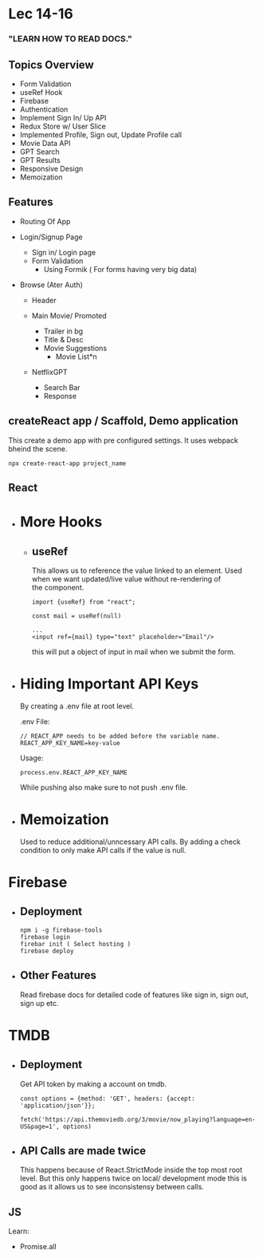 # Lec 14-16

### "LEARN HOW TO READ DOCS."

## Topics Overview

- Form Validation
- useRef Hook
- Firebase
- Authentication
- Implement Sign In/ Up API
- Redux Store w/ User Slice
- Implemented Profile, Sign out, Update Profile call
- Movie Data API
- GPT Search
- GPT Results
- Responsive Design
- Memoization

## Features

- Routing Of App
- Login/Signup Page

  - Sign in/ Login page
  - Form Validation
    - Using Formik ( For forms having very big data)

- Browse (Ater Auth)

  - Header
  - Main Movie/ Promoted

    - Trailer in bg
    - Title & Desc
    - Movie Suggestions
      - Movie List\*n

  - NetflixGPT
    - Search Bar
    - Response

## createReact app / Scaffold, Demo application

This create a demo app with pre configured settings. It uses webpack bheind the scene.

```
npx create-react-app project_name
```

## React

- # More Hooks

  - ## useRef

    This allows us to reference the value linked to an element. Used when we want updated/live value without re-rendering of   
    the component.

    ```
    import {useRef} from "react";

    const mail = useRef(null)

    ...
    <input ref={mail} type="text" placeholder="Email"/>
    ```

    this will put a object of input in mail when we submit the form.

- # Hiding Important API Keys

  By creating a .env file at root level.

  .env File:

  ```
  // REACT_APP needs to be added before the variable name.
  REACT_APP_KEY_NAME=key-value
  ```

  Usage:

  ```
  process.env.REACT_APP_KEY_NAME
  ```

  While pushing also make sure to not push .env file.

- # Memoization
  Used to reduce additional/unncessary API calls.
  By adding a check condition to only make API calls if the value is null.

# Firebase

- ## Deployment
  ```
  npm i -g firebase-tools
  firebase login
  firebar init ( Select hosting )
  firebase deploy
  ```
- ## Other Features
  Read firebase docs for detailed code of features like sign in, sign out, sign up etc.

# TMDB

- ## Deployment

  Get API token by making a account on tmdb.

  ```
  const options = {method: 'GET', headers: {accept: 'application/json'}};

  fetch('https://api.themoviedb.org/3/movie/now_playing?language=en-US&page=1', options)

  ```

- ## API Calls are made twice
  This happens because of React.StrictMode inside the top most root level. But this only happens twice on local/ development mode this is good as it allows us to see inconsistensy between calls.

## JS

Learn:

- Promise.all
